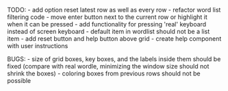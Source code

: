 TODO: 
    - add option reset latest row as well as every row
    - refactor word list filtering code
    - move enter button next to the current row or highlight it when it can be pressed 
    - add functionality for pressing 'real' keyboard instead of screen keyboard
    - default item in wordlist should not be a list item 
    - add reset button and help button above grid 
    - create help component with user instructions 

BUGS: 
    - size of grid boxes, key boxes, and the labels inside them should be fixed (compare with real wordle, minimizing the window size should not shrink the boxes)
    - coloring boxes from previous rows should not be possible